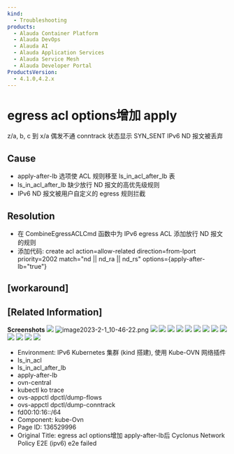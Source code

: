 ```yaml
---
kind:
  - Troubleshooting
products:
  - Alauda Container Platform
  - Alauda DevOps
  - Alauda AI
  - Alauda Application Services
  - Alauda Service Mesh
  - Alauda Developer Portal
ProductsVersion:
  - 4.1.0,4.2.x
---
```

<!-- A type of document that involves encountering a fault, diagnosing it, performing root cause analysis, and providing solutions. -->

# egress acl options增加 apply

z/a, b, c 到 x/a 偶发不通 conntrack 状态显示 SYN_SENT IPv6 ND 报文被丢弃

## Cause
- apply-after-lb 选项使 ACL 规则移至 ls_in_acl_after_lb 表
- ls_in_acl_after_lb 缺少放行 ND 报文的高优先级规则
- IPv6 ND 报文被用户自定义的 egress 规则拦截

## Resolution
- 在 CombineEgressACLCmd 函数中为 IPv6 egress ACL 添加放行 ND 报文的规则
- 添加代码: create acl action=allow-related direction=from-lport priority=2002 match="nd || nd_ra || nd_rs" options={apply-after-lb="true"}

## [workaround]

## [Related Information]
**Screenshots**
![](assets/egress-acl-optionszeng-jia-apply-after-lbhou-cyclonus-network-policy-e2e-ipv6-e2/image2023-2-1_10-26-16.png)
![image2023-2-1_10-46-22.png](assets/egress-acl-optionszeng-jia-apply-after-lbhou-cyclonus-network-policy-e2e-ipv6-e2/image2023-2-1_10-46-22.png)
[![](assets/egress-acl-optionszeng-jia-apply-after-lbhou-cyclonus-network-policy-e2e-ipv6-e2/placeholder-medium-file_1.png)](/download/attachments/136529996/netpol.yaml?version=1&modificationDate=1675665570000&api=v2)
![](assets/egress-acl-optionszeng-jia-apply-after-lbhou-cyclonus-network-policy-e2e-ipv6-e2/image2023-2-1_13-43-9.png)
![](assets/egress-acl-optionszeng-jia-apply-after-lbhou-cyclonus-network-policy-e2e-ipv6-e2/image2023-2-1_13-43-33.png)
![](assets/egress-acl-optionszeng-jia-apply-after-lbhou-cyclonus-network-policy-e2e-ipv6-e2/image2023-2-1_13-17-2.png)
![](assets/egress-acl-optionszeng-jia-apply-after-lbhou-cyclonus-network-policy-e2e-ipv6-e2/image2023-2-1_10-20-55.png)
![](assets/egress-acl-optionszeng-jia-apply-after-lbhou-cyclonus-network-policy-e2e-ipv6-e2/image2023-2-1_13-19-37.png)
![](assets/egress-acl-optionszeng-jia-apply-after-lbhou-cyclonus-network-policy-e2e-ipv6-e2/image2023-2-1_13-25-58.png)
![](assets/egress-acl-optionszeng-jia-apply-after-lbhou-cyclonus-network-policy-e2e-ipv6-e2/image2023-2-1_13-31-17.png)
![](assets/egress-acl-optionszeng-jia-apply-after-lbhou-cyclonus-network-policy-e2e-ipv6-e2/image2023-2-1_13-34-56.png)
![](assets/egress-acl-optionszeng-jia-apply-after-lbhou-cyclonus-network-policy-e2e-ipv6-e2/image2023-2-1_13-38-12.png)
![](assets/egress-acl-optionszeng-jia-apply-after-lbhou-cyclonus-network-policy-e2e-ipv6-e2/image2023-2-1_14-23-35.png)
![](assets/egress-acl-optionszeng-jia-apply-after-lbhou-cyclonus-network-policy-e2e-ipv6-e2/image2023-2-1_13-56-11.png)
![](assets/egress-acl-optionszeng-jia-apply-after-lbhou-cyclonus-network-policy-e2e-ipv6-e2/image2023-2-1_15-46-17.png)
- Environment: IPv6 Kubernetes 集群 (kind 搭建), 使用 Kube-OVN 网络插件
- ls_in_acl
- ls_in_acl_after_lb
- apply-after-lb
- ovn-central
- kubectl ko trace
- ovs-appctl dpctl/dump-flows
- ovs-appctl dpctl/dump-conntrack
- fd00:10:16::/64
- Component: kube-Ovn
- Page ID: 136529996
- Original Title: egress acl options增加 apply-after-lb后 Cyclonus Network Policy E2E (ipv6) e2e failed
